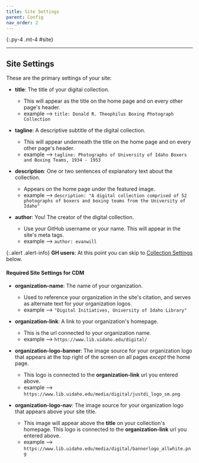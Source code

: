 ```yaml
---
title: Site Settings
parent: Config
nav_order: 2
---
```


{:.py-4 .mt-4 #site}
***

## Site Settings

These are the primary settings of your site:

- **title**: The title of your digital collection. 
	- This will appear as the title on the home page and on every other page's header. 
	- example --> `title: Donald R. Theophilus Boxing Photograph Collection`

- **tagline**: A descriptive subtitle of the digital collection.
	- This will appear underneath the title on the home page and on every other page's header.
	- example --> `tagline: Photographs of University of Idaho Boxers and Boxing Teams, 1934 - 1953`

- **description**: One or two sentences of explanatory text about the collection.
	- Appears on the home page under the featured image.
	-  example --> `description: "A digital collection comprised of 52 photographs of boxers and boxing teams from the University of Idaho"`

- **author**: You! The creator of the digital collection.
	- Use your GitHub username or your name. This will appear in the site's meta tags.
	- example --> `author: evanwill`

{:.alert .alert-info}
**GH users**: At this point you can skip to [Collection Settings](#coll) below.

#### Required Site Settings for CDM

- **organization-name**: The name of your organization.
	- Used to reference your organization in the site's citation, and serves as alternate text for your organization logos.
	- example --> `"Digital Initiatives, University of Idaho Library"`

- **organization-link**: A link to your organization's homepage.
	- This is the url connected to your organization name.
	- example --> `https://www.lib.uidaho.edu/digital/`

- **organization-logo-banner**: The image source for your organization logo that appears at the top right of the screen on all pages *except* the home page.
	- This logo is connected to the **organization-link** url you entered above.
	- example --> `https://www.lib.uidaho.edu/media/digital/justdi_logo_sm.png`

- **organization-logo-nav**: The image source for your organization logo that appears above your site title. 
	- This image will appear above the **title** on your collection's homepage. This logo is connected to the **organization-link** url you entered above.
	- example --> `https://www.lib.uidaho.edu/media/digital/bannerlogo_allwhite.png`